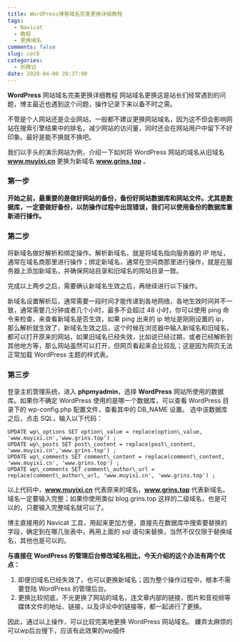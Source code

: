 ```yaml
---
title: WordPress博客域名完美更换详细教程
tags:
  - Navicat
  - 教程
  - 更换域名
comments: false
slug: cec8
categories:
  - 折腾记
date: 2020-04-08 20:37:00
---
```

**WordPress** 网站域名完美更换详细教程 网站域名更换这是站长们经常遇到的问题，博主最近也遇到这个问题，操作记录下来以备不时之需。 

不管是个人网站还是企业网站，一般都不建议更换网站域名，因为这不但会影响网站在搜索引擎结果中的排名，减少网站的访问量，同时还会在网站用户中留下不好印象。最好是能不换就不换吧。

我们以手头的演示网站为例，介绍一下如何将 WordPress 网站的域名从旧域名 **www.muyixi.cn** 更换为新域名 **www.grins.top** 。

### 第一步
**开始之前，最重要的是做好网站的备份，备份好网站数据库和网站文件。尤其是数据库，一定要做好备份，以防操作过程中出现错误，我们可以使用备份的数据库重新进行操作。**

### 第二步
将新域名做好解析和绑定操作。解析新域名，就是将域名指向服务器的 IP 地址，通常在域名商那里进行操作；绑定新域名，通常在空间商那里进行操作，就是在服务器上添加新域名，并确保网站目录和旧域名的网站目录一致。

完成以上两步之后，需要确认新域名生效之后，再继续进行以下操作。

新域名设置解析后，通常需要一段时间才能传递到各地网络，各地生效时间并不一致，通常需要几分钟或者几个小时，最多不会超过 48 小时，你可以使用 ping 命令来检查，来查看新域名是否生效，如果 ping 出来的 ip 地址是刚刚设置的 ip，那么解析就生效了，新域名生效之后，这个时候在浏览器中输入新域名和旧域名，都可以打开原来的网站，如果旧域名已经失效，比如说已经过期，或者已经解析到其他地方等，那么网站虽然可以打开，但网页看起来会比较乱；这是因为网页无法正常加载 WordPress 主题的样式表。

### 第三步
登录主机管理系统，进入 **phpmyadmin**，选择 **WordPress** 网站所使用的数据库。如果你不确定 WordPress 使用的是哪一个数据库，可以查看 WordPress 目录下的 wp-config.php 配置文件，查看其中的 DB\_NAME 设置。 选中该数据库之后，点击 SQL，输入以下代码：

    UPDATE wp\_options SET option\_value = replace(option\_value, 'www.muyixi.cn','www.grins.top') ;
    UPDATE wp\_posts SET post\_content = replace(post\_content, 'www.muyixi.cn','www.grins.top') ;
    UPDATE wp\_comments SET comment\_content = replace(comment\_content, 'www.muyixi.cn', 'www.grins.top') ;
    UPDATE wp\_comments SET comment\_author\_url = replace(comment\_author\_url, 'www.muyixi.cn', 'www.grins.top') ;

以上代码中，**www.muyixi.cn** 代表原来的域名，**www.grins.top** 代表新域名。域名一定要输入完整；如果你使用类似 blog.grins.top 这样的二级域名，也是可以的，只要输入完整域名就可以了。

博主直接用的 Navicat 工具，用起来更加方便，直接先在数据库中搜索要替换的字段，确定到在哪几张表中，再用上面的 sql 语句来替换，当然不仅仅限于替换域名，其他也是可以的。

**与直接在 WordPress 的管理后台修改域名相比，今天介绍的这个办法有两个优点：**

1. 即便旧域名已经失效了，也可以更换新域名；因为整个操作过程中，根本不需要登陆 WordPress 的管理后台。
2. 更换比较彻底，不光更换了网站的域名，连文章内部的链接，图片和音视频等媒体文件的地址、链接，以及评论中的链接等，都一起进行了更换。


因此，通过以上操作，可以比较完美地更换 WordPress 网站域名。 嫌弃太麻烦的可以wp后台搜下，应该有此效果的wp插件